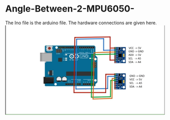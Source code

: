 # Angle-Between-2-MPU6050-

The Ino file is the arduino file. 
The hardware connections are given here. 
![Alt text](HardwareConnection.png?raw=true "Title") 
